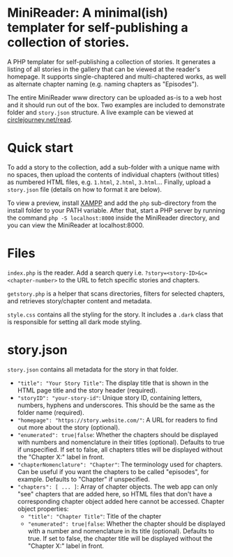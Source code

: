 # MiniReader: A minimal(ish) templater for self-publishing a collection of stories.
A PHP templater for self-publishing a collection of stories. It generates a listing of all stories in the gallery that can be viewed at the reader's homepage. It supports single-chaptered and multi-chaptered works, as well as alternate chapter naming (e.g. naming chapters as "Episodes").

The entire MiniReader www directory can be uploaded as-is to a web host and it should run out of the box. Two examples are included to demonstrate folder and `story.json` structure. A live example can be viewed at [circlejourney.net/read](https://circlejourney.net/read).

# Quick start
To add a story to the collection, add a sub-folder with a unique name with no spaces, then upload the contents of individual chapters (without titles) as numbered HTML files, e.g. `1.html`, `2.html`, `3.html`... Finally, upload a `story.json` file (details on how to format it are below).

To view a preview, install [XAMPP](https://www.apachefriends.org/) and add the `php` sub-directory from the install folder to your PATH variable. After that, start a PHP server by running the command `php -S localhost:8000` inside the MiniReader directory, and you can view the MiniReader at localhost:8000.

# Files
`index.php` is the reader. Add a search query i.e. `?story=<story-ID>&c=<chapter-number>` to the URL to fetch specific stories and chapters.

`getstory.php` is a helper that scans directories, filters for selected chapters, and retrieves story/chapter content and metadata.

`style.css` contains all the styling for the story. It includes a `.dark` class that is responsible for setting all dark mode styling.

# story.json
`story.json` contains all metadata for the story in that folder.
- `"title": "Your Story Title"`: The display title that is shown in the HTML page title and the story header (required).
- `"storyID": "your-story-id"`: Unique story ID, containing letters, numbers, hyphens and underscores. This should be the same as the folder name (required).
- `"homepage": "https://story.website.com/"`: A URL for readers to find out more about the story (optional).
- `"enumerated": true|false`: Whether the chapters should be displayed with numbers and nomenclature in their titles (optional). Defaults to true if unspecified. If set to false, all chapters titles will be displayed without the "Chapter X:" label in front.
- `"chapterNomenclature": "Chapter"`: The terminology used for chapters. Can be useful if you want the chapters to be called "episodes", for example. Defaults to "Chapter" if unspecified.
- `"chapters": [ ... ]`: Array of chapter objects. The web app can only "see" chapters that are added here, so HTML files that don't have a corresponding chapter object added here cannot be accessed. Chapter object properties:
  - `"title": "Chapter Title"`: Title of the chapter
  - `"enumerated": true|false`: Whether the chapter should be displayed with a number and nomenclature in its title (optional). Defaults to true. If set to false, the chapter title will be displayed without the "Chapter X:" label in front.
